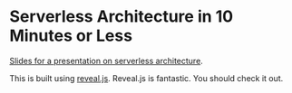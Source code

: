 # Serverless Architecture in 10 Minutes or Less
[Slides for a presentation on serverless architecture](https://tommyokeefe.github.io/serverless-lightning-talk/).

This is built using [reveal.js](https://revealjs.com/#/). Reveal.js is fantastic. You should check it out. 
